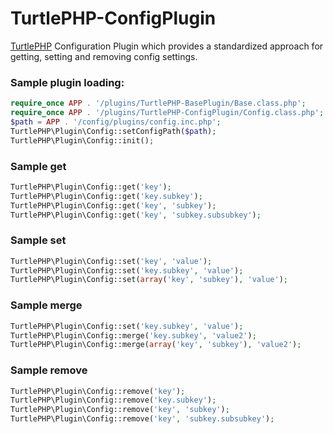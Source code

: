 TurtlePHP-ConfigPlugin
======================

[TurtlePHP](https://github.com/onassar/TurtlePHP) Configuration Plugin which
provides a standardized approach for getting, setting and removing config
settings.

### Sample plugin loading:
``` php
require_once APP . '/plugins/TurtlePHP-BasePlugin/Base.class.php';
require_once APP . '/plugins/TurtlePHP-ConfigPlugin/Config.class.php';
$path = APP . '/config/plugins/config.inc.php';
TurtlePHP\Plugin\Config::setConfigPath($path);
TurtlePHP\Plugin\Config::init();
```

### Sample get
``` php
TurtlePHP\Plugin\Config::get('key');
TurtlePHP\Plugin\Config::get('key.subkey');
TurtlePHP\Plugin\Config::get('key', 'subkey');
TurtlePHP\Plugin\Config::get('key', 'subkey.subsubkey');
```

### Sample set
``` php
TurtlePHP\Plugin\Config::set('key', 'value');
TurtlePHP\Plugin\Config::set('key.subkey', 'value');
TurtlePHP\Plugin\Config::set(array('key', 'subkey'), 'value');
```

### Sample merge
``` php
TurtlePHP\Plugin\Config::set('key.subkey', 'value');
TurtlePHP\Plugin\Config::merge('key.subkey', 'value2');
TurtlePHP\Plugin\Config::merge(array('key', 'subkey'), 'value2');
```

### Sample remove
``` php
TurtlePHP\Plugin\Config::remove('key');
TurtlePHP\Plugin\Config::remove('key.subkey');
TurtlePHP\Plugin\Config::remove('key', 'subkey');
TurtlePHP\Plugin\Config::remove('key', 'subkey.subsubkey');
```
